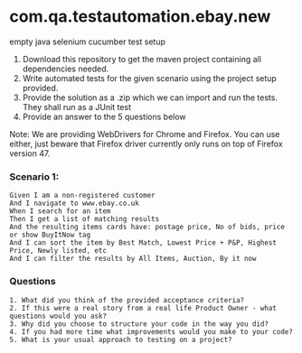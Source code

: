 # com.qa.testautomation.ebay.new
empty java selenium cucumber test setup

1. Download this repository to get the maven project containing all dependencies needed.
2. Write automated tests for the given scenario using the project setup provided.
3. Provide the solution as a .zip which we can import and run the tests. They shall run as a JUnit test
4. Provide an answer to the 5 questions below

Note: We are providing WebDrivers for Chrome and Firefox. You can use either, just beware that Firefox driver currently only runs on top of Firefox version 47.

### Scenario 1:
```
Given I am a non-registered customer
And I navigate to www.ebay.co.uk
When I search for an item
Then I get a list of matching results 
And the resulting items cards have: postage price, No of bids, price or show BuyItNow tag
And I can sort the item by Best Match, Lowest Price + P&P, Highest Price, Newly listed, etc
And I can filter the results by All Items, Auction, By it now
```
### Questions
```
1. What did you think of the provided acceptance criteria?
2. If this were a real story from a real life Product Owner - what questions would you ask?
3. Why did you choose to structure your code in the way you did?
4. If you had more time what improvements would you make to your code?
5. What is your usual approach to testing on a project?
```
